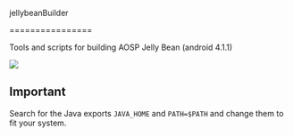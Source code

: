 jellybeanBuilder

================

Tools and scripts for building AOSP Jelly Bean (android 4.1.1)


![](http://i45.tinypic.com/m7z9f.jpg)


## Important

Search for the Java exports `JAVA_HOME` and `PATH=$PATH` and change them to fit your system.
